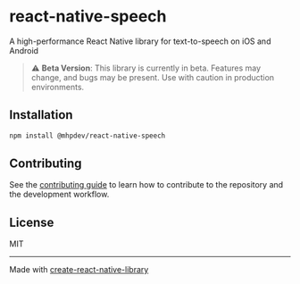 # react-native-speech

A high-performance React Native library for text-to-speech on iOS and Android

> ⚠ **Beta Version**: This library is currently in beta. Features may change, and bugs may be present. Use with caution in production environments.

## Installation

```sh
npm install @mhpdev/react-native-speech
```

## Contributing

See the [contributing guide](CONTRIBUTING.md) to learn how to contribute to the repository and the development workflow.

## License

MIT

---

Made with [create-react-native-library](https://github.com/callstack/react-native-builder-bob)
